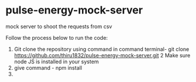 # pulse-energy-mock-server
mock server to shoot the requests from csv

Follow the process below to run the code:
1. Git clone the repository using command in command terminal- git clone https://github.com/thiru1832/pulse-energy-mock-server.git
2 Make sure node JS is installed in your system
3. give command - npm install
4. 
 
